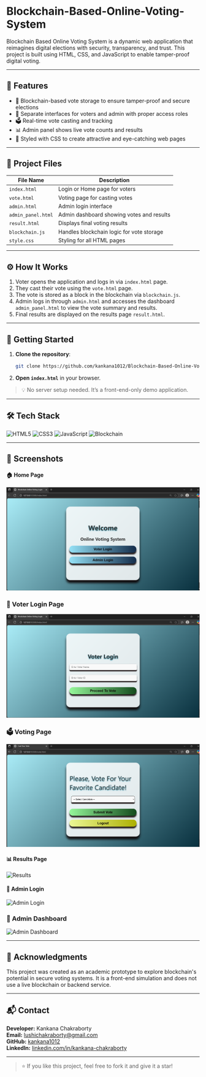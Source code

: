 # Blockchain-Based-Online-Voting-System
Blockchain Based Online Voting System is a dynamic web application that reimagines digital elections with security, transparency, and trust. This project is built using HTML, CSS, and JavaScript to enable tamper-proof digital voting.

---

## 📌 Features

- 🔐  Blockchain-based vote storage to ensure tamper-proof and secure elections
- 👤 Separate interfaces for voters and admin with proper access roles
- 🗳️ Real-time vote casting and tracking
- 📊  Admin panel shows live vote counts and results
- 🎨 Styled with CSS to create attractive and eye-catching web pages

---

## 📁 Project Files

| File Name             | Description                                  |
|-----------------------|----------------------------------------------|
| `index.html`          | Login or Home page for voters                |
| `vote.html`           | Voting page for casting votes                |
| `admin.html`          | Admin login interface                        |
| `admin_panel.html`    | Admin dashboard showing votes and results    |
| `result.html`         | Displays final voting results                |
| `blockchain.js`       | Handles blockchain logic for vote storage    |
| `style.css`           | Styling for all HTML pages                   |

---

## ⚙️ How It Works

1. Voter opens the application and logs in via `index.html` page.
2. They cast their vote using the `vote.html` page.
3. The vote is stored as a block in the blockchain via `blockchain.js`.
4. Admin logs in through `admin.html` and accesses the dashboard `admin_panel.html` to view the vote summary and results.
5. Final results are displayed on the results page `result.html`.

---

## 🚀 Getting Started

1. **Clone the repository**:
   ```bash
   git clone https://github.com/kankana1012/Blockchain-Based-Online-Voting-System.git
   ```

2. **Open `index.html`** in your browser.

> 💡 No server setup needed. It’s a front-end-only demo application.

---

## 🛠️ Tech Stack

![HTML5](https://img.shields.io/badge/HTML5-E34F26?style=for-the-badge&logo=html5&logoColor=white)
![CSS3](https://img.shields.io/badge/CSS3-1572B6?style=for-the-badge&logo=css3&logoColor=white)
![JavaScript](https://img.shields.io/badge/JavaScript-F7DF1E?style=for-the-badge&logo=javascript&logoColor=black)
![Blockchain](https://img.shields.io/badge/Blockchain-3C3C3D?style=for-the-badge&logo=ethereum&logoColor=white)

---

## 📸 Screenshots

#### 🏠 Home Page
![Home Page](Images/Screenshort_HomePage.png.png)

### 🔐 Voter Login Page
![Voter Login](Images/Screenshot_VoterLogin.png.png)

### 🗳️ Voting Page
![Voting Page](Images/Screenshot_Vote.png.png)

#### 📊 Results Page
![Results](Images/Screenshot_Result.png)

#### 🔐 Admin Login
![Admin Login](Images/Screenshot_adminlogin.png)

### 👤 Admin Dashboard
![Admin Dashboard](screenshots/admin_dashboard.png)

---

## 🙌 Acknowledgments

This project was created as an academic prototype to explore blockchain's potential in secure voting systems. It is a front-end simulation and does not use a live blockchain or backend service.

---

## 📬 Contact

**Developer:** Kankana Chakraborty  
**Email:** lushichakraborty@gmail.com  
**GitHub:** [kankana1012](https://github.com/Kankana1012) <br>
**LinkedIn:** [linkedin.com/in/kankana-chakraborty](https://linkedin.com/in/kankana-chakraborty)

---

> ⭐ If you like this project, feel free to fork it and give it a star!
